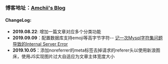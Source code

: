 ### 博客地址：[Amchii's Blog](http://iamch.cn/)



#### ChangeLog:



- **2019.08.22**: 增加一篇文章对应多个分类功能
- **2019.09.09**：配置数据库支持emoji等高字节字符-- [记一次Mysql字符集问题导致的Internal Server Error](http://iamch.cn/post/2)
- **2019.10.05**：添加noreferrer的meta标签去掉请求的referer头以使用新浪图床，使用JS实现图片过大自适应为文章主体宽度大小